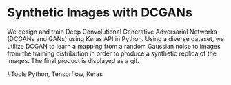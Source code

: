 # Synthetic Images with DCGANs

We design and train Deep Convolutional Generative Adversarial Networks (DCGANs and GANs) using Keras API in Python. Using a diverse dataset, 
we utilize DCGAN to learn a mapping from a random Gaussian noise to images from the training distribution in order to produce a synthetic replica of the images. The final product is displayed as a gif.

#Tools
Python, Tensorflow, Keras
